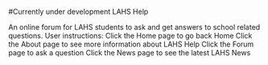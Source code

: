 #Currently under development
LAHS Help

An online forum for LAHS students to ask and get answers to school related questions.
User instructions:
Click the Home page to go back Home
Click the About page to see more information about LAHS Help
Click the Forum page to ask a question
Click the News page to see the latest LAHS News
